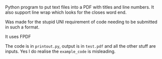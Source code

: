 Python program to put text files into a PDF with titles and line numbers.
It also support line wrap which looks for the closes word end.

Was made for the stupid UNI requirement of code needing to be submitted in such a format.

It uses FPDF

The code is in `printout.py`, output is in `test.pdf` and all the other stuff are inputs. 
Yes I do realise the `example_code` is misleading.
